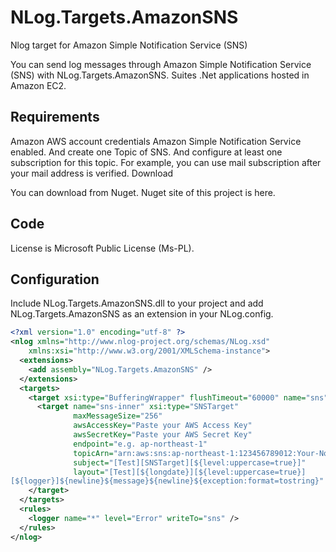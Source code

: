 NLog.Targets.AmazonSNS
======================

Nlog target for Amazon Simple Notification Service (SNS)

You can send log messages through Amazon Simple Notification Service (SNS) with NLog.Targets.AmazonSNS.
Suites .Net applications hosted in Amazon EC2.

## Requirements

Amazon AWS account credentials
Amazon Simple Notification Service enabled. And create one Topic of SNS. And configure at least one subscription for this topic. For example, you can use mail subscription after your mail address is verified.
Download

You can download from Nuget. Nuget site of this project is here.

## Code

License is Microsoft Public License (Ms-PL).

## Configuration

Include NLog.Targets.AmazonSNS.dll to your project and add NLog.Targets.AmazonSNS as an extension in your NLog.config.
```xml
<?xml version="1.0" encoding="utf-8" ?>
<nlog xmlns="http://www.nlog-project.org/schemas/NLog.xsd"
    xmlns:xsi="http://www.w3.org/2001/XMLSchema-instance">
  <extensions>
    <add assembly="NLog.Targets.AmazonSNS" />
  </extensions>
  <targets>
    <target xsi:type="BufferingWrapper" flushTimeout="60000" name="sns">
      <target name="sns-inner" xsi:type="SNSTarget"
              maxMessageSize="256"
              awsAccessKey="Paste your AWS Access Key"
              awsSecretKey="Paste your AWS Secret Key"
              endpoint="e.g. ap-northeast-1"
              topicArn="arn:aws:sns:ap-northeast-1:123456789012:Your-Notification"
              subject="[Test][SNSTarget][${level:uppercase=true}]"
              layout="[Test][${longdate}][${level:uppercase=true}]
[${logger}]${newline}${message}${newline}${exception:format=tostring}" />
    </target>
  </targets>
  <rules>
    <logger name="*" level="Error" writeTo="sns" />
  </rules>
</nlog>
```
